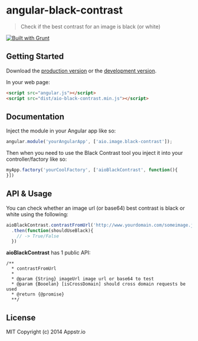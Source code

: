 # angular-black-contrast
> Check if the best contrast for an image is black (or white)

[![Built with Grunt](https://cdn.gruntjs.com/builtwith.png)](http://gruntjs.com/)

## Getting Started

Download the [production version][min] or the [development version][max].

In your web page:

```html
<script src="angular.js"></script>
<script src="dist/aio-black-contrast.min.js"></script>
```

## Documentation

Inject the module in your Angular app like so:
```js
angular.module('yourAngularApp', ['aio.image.black-contrast']);
```

Then when you need to use the Black Contrast tool you inject it into your controller/factory like so:
```js
myApp.factory('yourCoolFactory', ['aioBlackContrast', function(){
}])
```

## API & Usage

You can check whether an image url (or base64) best contrast is black or white using the following:
```js
aioBlackContrast.contrastFromUrl('http://www.yourdomain.com/someimage.jpg')
  .then(function(shouldUseBlack){
    // -> True/False
  })
```

**aioBlackContrast** has 1 public API:

```jsdoc
/**
  * contrastFromUrl
  *
  * @param {String} imageUrl image url or base64 to test
  * @param {Booelan} [isCrossDomain] should cross domain requests be used
  * @return {@promise}
  **/
```

## License
MIT Copyright (c) 2014 Appstr.io

[min]: https://raw.github.com/appstrio/angular-black-contrast/master/dist/angular-black-contrast.min.js
[max]: https://raw.github.com/appstrio/angular-black-contrast/master/dist/angular-black-contrast.js
